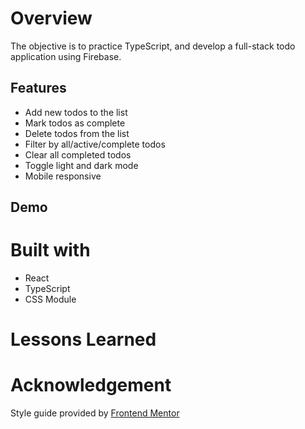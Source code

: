# Overview

The objective is to practice TypeScript, and develop a full-stack todo application using Firebase.

## Features

- Add new todos to the list
- Mark todos as complete
- Delete todos from the list
- Filter by all/active/complete todos
- Clear all completed todos
- Toggle light and dark mode
- Mobile responsive

## Demo

# Built with

- React
- TypeScript
- CSS Module

# Lessons Learned

# Acknowledgement

Style guide provided by [Frontend Mentor](https://www.frontendmentor.io/challenges/todo-app-Su1_KokOW)
